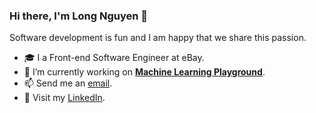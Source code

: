 ### Hi there, I'm Long Nguyen 👋
Software development is fun and I am happy that we share this passion.

- 🎓 I a Front-end Software Engineer at eBay.
- 🔭 I’m currently working on [**Machine Learning Playground**](https://github.com/nlhlong01/playground).
- 📫 Send me an [email](mailto:nlhlong@protonmail.com).
- 💼 Visit my [LinkedIn](https://www.linkedin.com/in/longnlh/).
